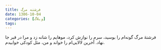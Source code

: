 ```yaml
---
title: فرشته مرگ
date: 1386-10-04
categories: [وبلاگ]
tags:
---
```


فرشتهٔ مرگ گونه‌ام را بوسید، سرم را نوازش کرد، موهایم را شانه زد و مرا در قبر جا نهاد. آخرین لالایی‌ام را خواند و من، مثل کودکی خوابیدم.
